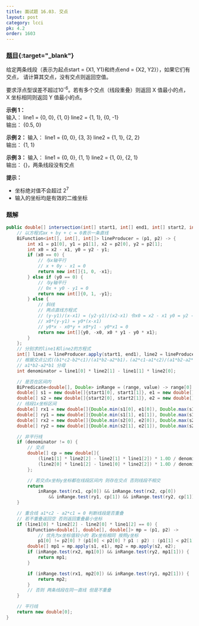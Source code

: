 ```yaml
---
title: 面试题 16.03. 交点
layout: post
category: lcci
pk: 4.2
order: 1603
---
```


### [题目](https://leetcode-cn.com/words-frequency-lcci/){:target="_blank"}

给定两条线段（表示为起点start = {X1, Y1}和终点end = {X2, Y2}），如果它们有交点，
请计算其交点，没有交点则返回空值。

要求浮点型误差不超过10<sup>-6</sup>。若有多个交点（线段重叠）则返回 X 值最小的点，
X 坐标相同则返回 Y 值最小的点。

**示例 1：**  
输入： line1 = {0, 0}, {1, 0} line2 = {1, 1}, {0, -1}  
输出： {0.5, 0}

**示例 2：**
输入： line1 = {0, 0}, {3, 3} line2 = {1, 1}, {2, 2}  
输出： {1, 1}

**示例 3：**
输入： line1 = {0, 0}, {1, 1} line2 = {1, 0}, {2, 1}  
输出： {}，两条线段没有交点

**提示：**
- 坐标绝对值不会超过 2<sup>7</sup>
- 输入的坐标均是有效的二维坐标

### 题解

```java
public double[] intersection(int[] start1, int[] end1, int[] start2, int[] end2) {
    // 以方程式ax + by + c = 0表示一条直线
    BiFunction<int[], int[], int[]> lineProducer = (p1, p2) -> {
        int x1 = p1[0], y1 = p1[1], x2 = p2[0], y2 = p2[1];
        int x0 = x2 - x1, y0 = y2 - y1;
        if (x0 == 0) {
            // 与x轴平行
            // x + 0y - x1 = 0
            return new int[]{1, 0, -x1};
        } else if (y0 == 0) {
            // 与y轴平行
            // 0x + y0 - y1 = 0
            return new int[]{0, 1, -y1};
        } else {
            // 斜线
            // 两点直线方程式
            // (y-y1)/(x-x1) = (y2-y1)/(x2-x1) 令x0 = x2 - x1 y0 = y2 - y1
            // x0*(y-y1) = y0*(x-x1)
            // y0*x - x0*y + x0*y1 - y0*x1 = 0
            return new int[]{y0, -x0, x0 * y1 - y0 * x1};
        }
    };
    // 分别求的line1和line2的方程式
    int[] line1 = lineProducer.apply(start1, end1), line2 = lineProducer.apply(start2, end2);
    // 根据交点公式((b1*c2-b2*c1)/(a1*b2-a2*b1)，(a2*c1-a1*c2)/(a1*b2-a2*b1))
    // a1*b2-a2*b1 分母
    int denominator = line1[0] * line2[1] - line1[1] * line2[0];

    // 是否在区间内
    BiPredicate<double[], Double> inRange = (range, value) -> range[0] <= value && value <= range[1];
    double[] s1 = new double[]{start1[0], start1[1]}, e1 = new double[]{end1[0], end1[1]};
    double[] s2 = new double[]{start2[0], start2[1]}, e2 = new double[]{end2[0], end2[1]};
    // 线段1x坐标区间
    double[] rx1 = new double[]{Double.min(s1[0], e1[0]), Double.max(s1[0], e1[0])};
    double[] ry1 = new double[]{Double.min(s1[1], e1[1]), Double.max(s1[1], e1[1])};
    double[] rx2 = new double[]{Double.min(s2[0], e2[0]), Double.max(s2[0], e2[0])};
    double[] ry2 = new double[]{Double.min(s2[1], e2[1]), Double.max(s2[1], e2[1])};

    // 非平行线
    if (denominator != 0) {
        // 交点
        double[] cp = new double[]{
            (line1[1] * line2[2] - line2[1] * line1[2]) * 1.0D / denominator,
            (line2[0] * line1[2] - line1[0] * line2[2]) * 1.0D / denominator
        };

        // 若交点x坐标y坐标都在线段区间内 则存在交点 否则线段不相交
        return
            inRange.test(rx1, cp[0]) && inRange.test(rx2, cp[0])
                && inRange.test(ry1, cp[1]) && inRange.test(ry2, cp[1]) ? cp : new double[0];
    }

    // 重合线 a1*c2 - a2*c1 = 0 判断线段是否重叠
    // 若不重叠返回空 否则返回重叠最小坐标
    if (line1[0] * line2[2] - line2[0] * line1[2] == 0) {
        BiFunction<double[], double[], double[]> mp = (p1, p2) ->
            // 优先为x坐标值较小的 若x坐标相同 按照y坐标
            p1[0] != p2[0] ? (p1[0] < p2[0] ? p1 : p2) : (p1[1] < p2[1] ? p1 : p2);
        double[] mp1 = mp.apply(s1, e1), mp2 = mp.apply(s2, e2);
        if (inRange.test(rx2, mp1[0]) && inRange.test(ry2, mp1[1])) {
            return mp1;
        }

        if (inRange.test(rx1, mp2[0]) && inRange.test(ry1, mp2[1])) {
            return mp2;
        }
        // 否则 两条线段在同一直线 但是不重叠
    }

    // 平行线
    return new double[0];
}
```